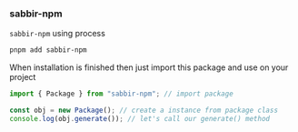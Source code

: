 ### sabbir-npm

`sabbir-npm` using process

```bash
pnpm add sabbir-npm
```

When installation is finished then just import this package and use on your project

```js
import { Package } from "sabbir-npm"; // import package

const obj = new Package(); // create a instance from package class
console.log(obj.generate()); // let's call our generate() method
```
